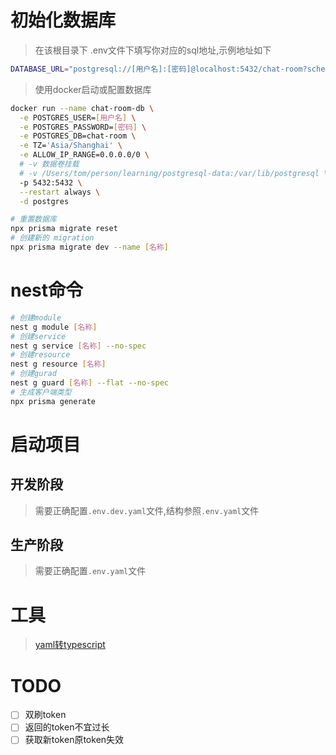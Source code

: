 # 初始化数据库

> 在该根目录下 .env文件下填写你对应的sql地址,示例地址如下

<!--
# Environment variables declared in this file are automatically made available to Prisma.
# See the documentation for more detail: https://pris.ly/d/prisma-schema#accessing-environment-variables-from-the-schema

# Prisma supports the native connection string format for PostgreSQL, MySQL, SQLite, SQL Server, MongoDB and CockroachDB.
# See the documentation for all the connection string options: https://pris.ly/d/connection-strings
-->

```bash
DATABASE_URL="postgresql://[用户名]:[密码]@localhost:5432/chat-room?schema=public"
```

> 使用docker启动或配置数据库

``` bash
docker run --name chat-room-db \
  -e POSTGRES_USER=[用户名] \
  -e POSTGRES_PASSWORD=[密码] \
  -e POSTGRES_DB=chat-room \
  -e TZ='Asia/Shanghai' \
  -e ALLOW_IP_RANGE=0.0.0.0/0 \
  # -v 数据卷挂载
  # -v /Users/tom/person/learning/postgresql-data:/var/lib/postgresql \
  -p 5432:5432 \
  --restart always \
  -d postgres 
```

```bash
# 重置数据库
npx prisma migrate reset 
# 创建新的 migration
npx prisma migrate dev --name [名称]
```

# nest命令

```bash
# 创建module
nest g module [名称]
# 创建service
nest g service [名称] --no-spec 
# 创建resource
nest g resource [名称]
# 创建gurad
nest g guard [名称] --flat --no-spec
# 生成客户端类型
npx prisma generate
```

# 启动项目

## 开发阶段

> 需要正确配置`.env.dev.yaml`文件,结构参照`.env.yaml`文件

## 生产阶段

> 需要正确配置`.env.yaml`文件

# 工具

> [yaml转typescript](https://portal.he3app.com/home/extension/yaml-to-typescript-interface)

# TODO

- [ ]  双刷token
- [ ]  返回的token不宜过长
- [ ]  获取新token原token失效